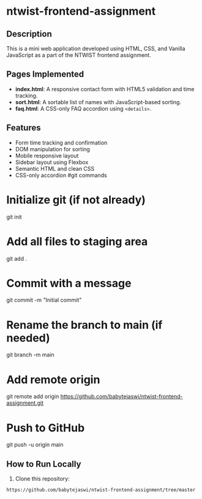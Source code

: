 # ntwist-frontend-assignment

## Description
This is a mini web application developed using HTML, CSS, and Vanilla JavaScript as a part of the NTWIST frontend assignment.

## Pages Implemented
- **index.html**: A responsive contact form with HTML5 validation and time tracking.
- **sort.html**: A sortable list of names with JavaScript-based sorting.
- **faq.html**: A CSS-only FAQ accordion using `<details>`.

## Features
- Form time tracking and confirmation
- DOM manipulation for sorting
- Mobile responsive layout
- Sidebar layout using Flexbox
- Semantic HTML and clean CSS
- CSS-only accordion
#git commands
# Initialize git (if not already)
git init

# Add all files to staging area
git add .

# Commit with a message
git commit -m "Initial commit"

# Rename the branch to main (if needed)
git branch -m main

# Add remote origin
git remote add origin https://github.com/babytejaswi/ntwist-frontend-assignment.git

# Push to GitHub
git push -u origin main

  
## How to Run Locally
1. Clone this repository:
```bash
https://github.com/babytejaswi/ntwist-frontend-assignment/tree/master
